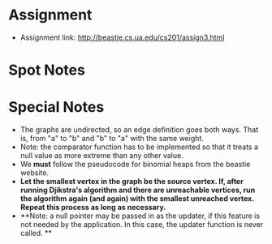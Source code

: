 # Assignment+ Assignment link: http://beastie.cs.ua.edu/cs201/assign3.html# Spot Notes# Special Notes+ The graphs are undirected, so an edge definition goes both ways. That is, from "a" to "b" and "b" to "a" with the same weight.+ Note: the comparator function has to be implemented so that it treats a null value as more extreme than any other value.+ We **must** follow the pseudocode for binomial heaps from the beastie website.+ **Let the smallest vertex in the graph be the source vertex. If, after running Djikstra's algorithm and there are unreachable vertices, run the algorithm again (and again) with the smallest unreached vertex. Repeat this process as long as necessary.**+ **Note: a null pointer may be passed in as the updater, if this feature is not needed by the application. In this case, the updater function is never called. **